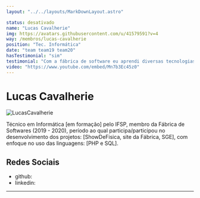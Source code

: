 ```yaml
---
layout: "../../layouts/MarkDownLayout.astro"

status: desativado
name: "Lucas Cavalherie"
img: https://avatars.githubusercontent.com/u/41579591?v=4
way: /membros/lucas-cavalherie
position: "Tec. Informática"
date: "team team19 team20"
hasTestimonial: "sim"
testimonial: "Com a fábrica de software eu aprendi diversas tecnologias que estão em alta no mercado, aprendi como programar da maneira adequada, além de conhecer outras linguagens de programação."
video: "https://www.youtube.com/embed/Mn7b3Ec45z0"
---
```


# Lucas Cavalherie

 ![LucasCavalherie](https://avatars.githubusercontent.com/u/41579591?v=4)

Técnico em Informática [em formação] pelo IFSP, membro da Fábrica de Softwares (2019 - 2020), período ao qual participa/participou no desenvolvimento dos projetos: [ShowDeFisica, site da Fábrica, SGE], com enfoque no uso das linguagens: [PHP e SQL].

## Redes Sociais
- github:
- linkedin:
***

